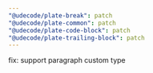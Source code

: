 ```yaml
---
"@udecode/plate-break": patch
"@udecode/plate-common": patch
"@udecode/plate-code-block": patch
"@udecode/plate-trailing-block": patch
---
```


fix: support paragraph custom type
